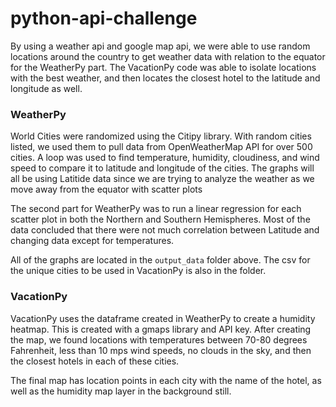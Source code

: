 # python-api-challenge

By using a weather api and google map api, we were able to use random locations around the country to get weather data with relation to the equator for the WeatherPy part. The VacationPy code was able to isolate locations with the best weather, and then locates the closest hotel to the latitude and longitude as well.

### WeatherPy
World Cities were randomized using the Citipy library. With random cities listed, we used them to pull data from OpenWeatherMap API for over 500 cities. A loop was used to find temperature, humidity, cloudiness, and wind speed to compare it to latitude and longitude of the cities. The graphs will all be using Latitide data since we are trying to analyze the weather as we move away from the equator with scatter plots

The second part for WeatherPy was to run a linear regression for each scatter plot in both the Northern and Southern Hemispheres. Most of the data concluded that there were not much correlation between Latitude and changing data except for temperatures.

All of the graphs are located in the `output_data` folder above. The csv for the unique cities to be used in VacationPy is also in the folder.

### VacationPy

VacationPy uses the dataframe created in WeatherPy to create a humidity heatmap. This is created with a gmaps library and API key. After creating the map, we found locations with temperatures between 70-80 degrees Fahrenheit, less than 10 mps wind speeds, no clouds in the sky, and then the closest hotels in each of these cities. 

The final map has location points in each city with the name of the hotel, as well as the humidity map layer in the background still.